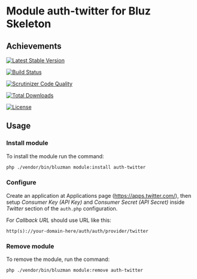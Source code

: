 # Module auth-twitter for Bluz Skeleton
## Achievements

[![Latest Stable Version](https://img.shields.io/packagist/v/bluzphp/module-auth-twitter.svg?label=version&style=flat)](https://packagist.org/packages/bluzphp/module-auth-twitter)

[![Build Status](https://img.shields.io/travis/bluzphp/module-auth-twitter/master.svg?style=flat)](https://travis-ci.com/bluzphp/module-auth-twitter)

[![Scrutinizer Code Quality](https://img.shields.io/scrutinizer/g/bluzphp/module-auth-twitter.svg?style=flat)](https://scrutinizer-ci.com/g/bluzphp/module-auth-twitter/)

[![Total Downloads](https://img.shields.io/packagist/dt/bluzphp/module-auth-twitter.svg?style=flat)](https://packagist.org/packages/bluzphp/module-auth-twitter)

[![License](https://img.shields.io/packagist/l/bluzphp/module-auth-twitter.svg?style=flat)](https://packagist.org/packages/bluzphp/module-auth-twitter)

## Usage
### Install module
To install the module run the command:

```bash
php ./vendor/bin/bluzman module:install auth-twitter
```

### Configure
Create an application at Applications page (https://apps.twitter.com/), 
then setup *Consumer Key (API Key)* and *Consumer Secret (API Secret)* 
inside *Twitter* section of the `auth.php` configuration.

For *Callback URL* should use URL like this:
```
http(s)://your-domain-here/auth/auth/provider/twitter
```

### Remove module
To remove the module, run the command:

```bash
php ./vendor/bin/bluzman module:remove auth-twitter
```
